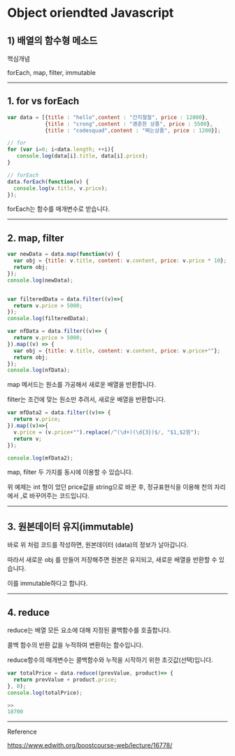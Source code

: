 # Object oriendted Javascript



## 1) 배열의 함수형 메소드

핵심개념

forEach, map, filter, immutable



---

## 1. for vs forEach

```javascript
var data = [{title : "hello",content : "간지철철", price : 12000},
            {title : "crong",content : "괜춘한 상품", price : 5500},
            {title : "codesquad",content : "쩌는상품", price : 1200}];
```



```javascript
// for
for (var i=0; i<data.length; ++i){
   console.log(data[i].title, data[i].price);
}

// forEach
data.forEach(function(v) {
  console.log(v.title, v.price);
});
```

forEach는 함수를 매개변수로 받습니다.



---

## 2. map, filter

```javascript
var newData = data.map(function(v) {
  var obj = {title: v.title, content: v.content, price: v.price * 10};
  return obj;
});
console.log(newData);


var filteredData = data.filter((v)=>{
  return v.price > 5000;
});
console.log(filteredData);

var nfData = data.filter((v)=> {
  return v.price > 5000;
}).map((v) => {
  var obj = {title: v.title, content: v.content, price: v.price+""};
  return obj;
});
console.log(nfData);
```

map 메서드는 원소를 가공해서 새로운 배열을 반환합니다.

filter는 조건에 맞는 원소만 추려서, 새로운 배열을 반환합니다.

```javascript
var mfData2 = data.filter((v)=> {
  return v.price;
}).map((v)=>{
  v.price = (v.price+"").replace(/^(\d+)(\d{3})$/, "$1,$2원");
  return v;
});

console.log(mfData2);
```

map, filter 두 가지를 동시에 이용할 수 있습니다.

위 예제는 int 형이 었던 price값을 string으로 바꾼 후, 정규표현식을 이용해 천의 자리에서 ,로 바꾸어주는 코드입니다. 



---

## 3. 원본데이터 유지(immutable)

바로 위 처럼 코드를 작성하면, 원본데이터 (data)의 정보가 날아갑니다.

따라서 새로운 obj 를 만들어 저장해주면 원본은 유지되고, 새로운 배열을 반환할 수 있습니다. 

이를 immutable하다고 합니다.



---

## 4. reduce

reduce는 배열 모든 요소에 대해 지정된 콜백함수를 호출합니다.

콜백 함수의 반환 값을 누적하여 변환하는 함수입니다.

reduce함수의 매개변수는 콜백함수와 누적을 시작하기 위한 초깃값(선택)입니다.



```javascript
var totalPrice = data.reduce((prevValue, product)=> {
  return prevValue + product.price;
}, 0);
console.log(totalPrice);

>>
18700
```



---

Reference

https://www.edwith.org/boostcourse-web/lecture/16778/